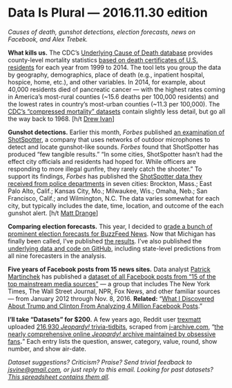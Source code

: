Data Is Plural — 2016.11.30 edition
===================================

*Causes of death, gunshot detections, election forecasts, news on Facebook, and Alex Trebek.*


__What kills us.__ The CDC’s [Underlying Cause of Death database](https://wonder.cdc.gov/ucd-icd10.html) provides county-level mortality statistics [based on death certificates of U.S. residents](https://wonder.cdc.gov/wonder/help/ucd.html) for each year from 1999 to 2014. The tool lets you group the data by geography, demographics, place of death (e.g., inpatient hospital, hospice, home, etc.), and other variables. In 2014, for example, about 40,000 residents died of pancreatic cancer — with the highest rates coming in America’s most-rural counties (~15.6 deaths per 100,000 residents) and the lowest rates in country’s most-urban counties (~11.3 per 100,000). The [CDC’s “compressed mortality” datasets](https://wonder.cdc.gov/mortSQL.html) contain slightly less detail, but go all the way back to 1968. [h/t [Drew Ivan](https://twitter.com/drewivan)]


__Gunshot detections.__ Earlier this month, *Forbes* published [an examination of ShotSpotter](http://www.forbes.com/sites/mattdrange/2016/11/17/shotspotter-struggles-to-prove-impact-as-silicon-valley-answer-to-gun-violence/), a company that uses networks of outdoor microphones to detect and locate gunshot-like sounds. *Forbes* found that ShotSpotter has produced “few tangible results.” “In some cities, ShotSpotter hasn’t had the effect city officials and residents had hoped for. While officers are responding to more illegal gunfire, they rarely catch the shooter.” To support its findings, *Forbes* has published the [ShotSpotter data they received from police departments](http://www.forbes.com/sites/mattdrange/2016/11/17/shotspotter-alerts-police-to-lots-of-gunfire-but-produces-few-tangible-results) in seven cities: Brockton, Mass.; East Palo Alto, Calif.; Kansas City, Mo.; Milwaukee, Wis.; Omaha, Neb.; San Francisco, Calif.; and Wilmington, N.C. The data varies somewhat for each city, but typically includes the date, time, location, and outcome of the each gunshot alert. [h/t [Matt Drange](https://twitter.com/mattdrange)]


__Comparing election forecasts.__ This year, I decided to [grade a bunch of prominent election forecasts for BuzzFeed News](https://www.buzzfeed.com/jsvine/grading-the-2016-election-forecasts). Now that Michigan has finally been called, I’ve published [the results](https://www.buzzfeed.com/jsvine/2016-election-forecast-grades). I’ve also published the [underlying data and code on GitHub](https://github.com/BuzzFeedNews/2016-11-grading-the-election-forecasts), including state-level predictions from all nine forecasters in the analysis.


__Five years of Facebook posts from 15 news sites.__ Data analyst [Patrick Martinchek](https://www.facebook.com/Patrick.Martinchek) has published a [dataset of all Facebook posts from “15 of the top mainstream media sources”](https://data.world/martinchek/2012-2016-facebook-posts) — a group that includes The New York Times, The Wall Street Journal, NPR, Fox News, and other familiar sources — from January 2012 through Nov. 8, 2016. __Related:__ “[What I Discovered About Trump and Clinton From Analyzing 4 Million Facebook Posts](https://shift.newco.co/what-i-discovered-about-trump-and-clinton-from-analyzing-4-million-facebook-posts-922a4381fd2f).”


__I’ll take “Datasets” for $200.__ A few years ago, Reddit user [trexmatt](https://www.reddit.com/user/trexmatt/) uploaded [216,930 *Jeopardy!* trivia-tidbits](https://www.reddit.com/r/datasets/comments/1uyd0t/200000_jeopardy_questions_in_a_json_file/), scraped from [j-archive.com](http://www.j-archive.com/), “[the nearly comprehensive online *Jeopardy!* archive maintained by obsessive fans](http://www.slate.com/articles/arts/culturebox/2011/02/this_fanmaintained_episode_database_helps_contestants_prepare_for_jeopardy.html)__.__” Each entry lists the question, answer, category, value, round, show number, and show air-date.


*Dataset suggestions? Criticism? Praise? Send trivial feedback to <jsvine@gmail.com>, or just reply to this email. Looking for past datasets? [This spreadsheet contains them all](https://docs.google.com/spreadsheets/d/1wZhPLMCHKJvwOkP4juclhjFgqIY8fQFMemwKL2c64vk).*